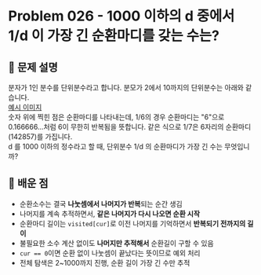 # Problem 026 - 1000 이하의 d 중에서 1/d 이 가장 긴 순환마디를 갖는 수는? 
 
## 📝 문제 설명
분자가 1인 분수를 단위분수라고 합니다. 분모가 2에서 10까지의 단위분수는 아래와 같습니다.  
[예시 이미지](https://euler.synap.co.kr/images/repetend.png)  
숫자 위에 찍힌 점은 순환마디를 나타내는데, 1/6의 경우 순환마디는 "6"으로 0.166666...처럼 6이 무한히 반복됨을 뜻합니다. 같은 식으로 1/7은 6자리의 순환마디(142857)를 가집니다.  
d 를 1000 이하의 정수라고 할 때, 단위분수 1/d 의 순환마디가 가장 긴 수는 무엇입니까?

## 🧠 배운 점
- 순환소수는 결국 **나눗셈에서 나머지가 반복**되는 순간 생김  
- 나머지를 계속 추적하면서, **같은 나머지가 다시 나오면 순환 시작**  
- 순환마디 길이는 `visited[cur]`로 이전 나머지를 기억하면서 **반복되기 전까지의 길이**  
- 불필요한 소수 계산 없이도 **나머지만 추적해서** 순환길이 구할 수 있음  
- `cur == 0`이면 순환 없이 나눗셈이 끝났다는 뜻이므로 예외 처리  
- 전체 탐색은 2~1000까지 진행, 순환 길이 가장 긴 수만 추적
